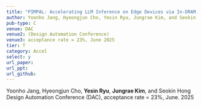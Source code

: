 ```yaml
---
title: "PIMPAL: Accelerating LLM Inference on Edge Devices via In-DRAM Arithmetic Lookup"
author: Yoonho Jang, Hyeongjun Cho, Yesin Ryu, Jungrae Kim, and Seokin Hong
pub-type: C
venue: DAC
venue2: (Design Automation Conference)
venue3: acceptance rate = 23%, June 2025
tier: T
category: Accel
select: y
url_paper:
url_ppt:
url_github:
---
```

Yoonho Jang, Hyeongjun Cho, **Yesin Ryu**, **Jungrae Kim**, and Seokin Hong <br>
Design Automation Conference (DAC), acceptance rate = 23%, June. 2025 <br>
